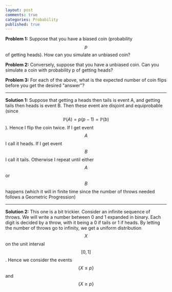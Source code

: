 ```yaml
---
layout: post
comments: true
categories: Probability
published: true
---
```


<b>Problem 1:</b> Suppose that you have a biased coin (probability $$ p $$ of getting heads). How can you simulate an unbiased coin?

<b>Problem 2:</b> Conversely, suppose that you have a unbiased coin. Can you simulate a coin with probability p of getting heads?

<b>Problem 3:</b> For each of the above, what is the expected number of coin flips before you get the desired "answer"?

---

<b>Solution 1:</b> Suppose that getting a heads then tails is event A, and getting tails then heads is event B. Then these event are disjoint and equiprobable (since $$ \mathbb{P}(A) = p(p-1) = \mathbb{P}(b) $$ ). Hence I flip the coin twice. If I get event $$ A $$ I call it heads. If I get event $$ B $$ I call it tails. Otherwise I repeat until either $$ A $$ or $$ B $$ happens (which it will in finite time since the number of throws needed follows a Geometric Progression)

---

<b>Solution 2:</b> This one is a bit trickier. Consider an infinite sequence of throws. We will write a number between 0 and 1 expanded in binary. Each digit is decided by a throw, with it being a 0 if tails or 1 if heads. By letting the number of throws go to infinity, we get a uniform distribution $$ X $$ on the unit interval $$ [0,1] $$. Hence we consider the events $$ \{ X \leq p \} $$ and $$ \{ X \geq p \} $$ 